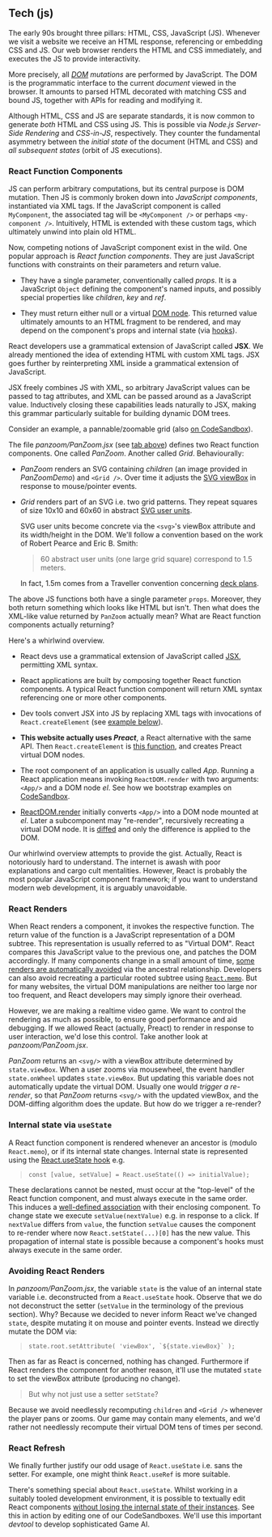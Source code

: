 ## Tech (js)

The early 90s brought three pillars: HTML, CSS, JavaScript (JS).
Whenever we visit a website we receive an HTML response, referencing or embedding CSS and JS.
Our web browser renders the HTML and CSS immediately,
and executes the JS to provide interactivity.

<aside>

More precisely, all _[DOM](https://en.wikipedia.org/wiki/Document_Object_Model#JavaScript) mutations_ are performed by JavaScript.
The DOM is the programmatic interface to the current _document_ viewed in the browser.
It amounts to parsed HTML decorated with matching CSS and bound JS, together with APIs for reading and modifying it.

</aside>

Although HTML, CSS and JS are separate standards, 
it is now common to generate _both_ HTML and CSS using JS.
This is possible via _Node.js Server-Side Rendering_ and _CSS-in-JS_, respectively.
They counter the fundamental asymmetry between the _initial state_ of the document (HTML and CSS) and _all subsequent states_ (orbit of JS executions).


### React Function Components

JS can perform arbitrary computations, but its central purpose is DOM mutation.
Then JS is commonly broken down into _JavaScript components_, instantiated via XML tags.
If the JavaScript component is called `MyComponent`, the associated tag will be `<MyComponent />` or perhaps `<my-component />`.
Intuitively, HTML is extended with these custom tags, which ultimately unwind into plain old HTML.

Now, competing notions of JavaScript component exist in the wild.
One popular approach is _React function components_.
They are just JavaScript functions with constraints on their parameters and return value.

- They have a single parameter, conventionally called _props_.
  It is a JavaScript `Object` defining the component's named inputs,
  and possibly special properties like _children_, _key_ and _ref_.

- They must return either null or a virtual [DOM node](https://developer.mozilla.org/en-US/docs/Web/API/Node).
  This returned value ultimately amounts to an HTML fragment to be rendered,
  and may depend on the component's props and internal state (via [hooks](https://reactjs.org/docs/hooks-intro.html)).

React developers use a grammatical extension of JavaScript called **JSX**.
We already mentioned the idea of extending HTML with custom XML tags.
JSX goes further by reinterpreting XML inside a grammatical extension of JavaScript.

<aside>

JSX freely combines JS with XML, so arbitrary JavaScript values can be passed to tag attributes, and XML can be passed around as a JavaScript value. Inductively closing these capabilities leads naturally to JSX, making this grammar particularly suitable for building dynamic DOM trees.

</aside>

Consider an example, a pannable/zoomable grid (also [on CodeSandbox](https://codesandbox.io/s/rogue-markup-panzoom-yq060?file=/src/panzoom/PanZoom.jsx "@new-tab")).

<div
  class="tabs"
  height="400"
  name="panzoom"
  tabs="[
    { key: 'component', filepath: 'example/PanZoomDemo' },
    { key: 'code', filepath: 'panzoom/PanZoom.jsx', folds: [{ line: 9, ch: 0 }] },
    { key: 'code', filepath: 'example/PanZoomDemo.jsx' },
  ]"
></div>

The file _panzoom/PanZoom.jsx_ (see [tab above](#command "open-tab panzoom panzoom/PanZoom.jsx")) defines two React function components.
One called _PanZoom_.
Another called _Grid_.
Behaviourally:

- _PanZoom_ renders an SVG containing _children_ (an image provided in _PanZoomDemo_) and `<Grid />`. Over time it adjusts the [SVG viewBox](https://developer.mozilla.org/en-US/docs/Web/SVG/Attribute/viewBox) in response to mouse/pointer events.

- _Grid_ renders part of an SVG i.e. two grid patterns.
  They repeat squares of size 10x10 and 60x60 in abstract [SVG user units](https://www.w3.org/TR/SVG2/coords.html#TermUserUnits).

  <aside title="svg-user-units">
  
  SVG user units become concrete via the `<svg>`'s viewBox attribute and its width/height in the DOM.
  We'll follow a convention based on the work of Robert Pearce and Eric B. Smith: 
  > 60 abstract user units (one large grid square) correspond to 1.5 meters.

  In fact, 1.5m comes from a Traveller convention concerning [deck plans](https://wiki.travellerrpg.com/Deck_Plan).

  </aside>

The above JS functions both have a single parameter `props`.
Moreover, they both return something which looks like HTML but isn't.
Then what does the XML-like value returned by `PanZoom` actually mean?
What are React function components actually returning?
<!-- For example, _PanZoom_ renders _Grid_ by using the XML tag `<Grid/>`.
Notice that React function components are functions, but syntactically they are not invoked like functions i.e. we don't write `Grid(props)`. -->

Here's a whirlwind overview.

- React devs use a grammatical extension of JavaScript called [JSX](https://en.wikipedia.org/wiki/JSX_(JavaScript) "@new-tab"), permitting XML syntax.
- React applications are built by composing together React function components. A typical React function component will return XML syntax referencing one or more other components.

- Dev tools convert JSX into JS by replacing XML tags with invocations of `React.createElement` (see [example below](#command "open-tab jsx-to-js")).
- **This website actually uses _Preact_**, a React alternative with the same API.
  Then `React.createElement` is [this function](https://github.com/preactjs/preact/blob/master/src/create-element.js "@new-tab"),
  and creates Preact virtual DOM nodes.
- The root component of an application is usually called _App_.
  Running a React application means invoking `ReactDOM.render`
  with two arguments: `<App/>` and a DOM node _el_. See how we bootstrap examples on [CodeSandbox](https://codesandbox.io/s/rogue-markup-panzoom-yq060?file=/src/index.js "@new-tab").

- [ReactDOM.render](https://github.com/preactjs/preact/blob/master/src/render.js "@new-tab") initially converts `<App/>` into a DOM node mounted at _el_.
  Later a subcomponent may "re-render", recursively recreating a virtual DOM node.
  It is [diffed](https://github.com/preactjs/preact/blob/master/src/diff/index.js "@new-tab")  and only the difference is applied to the DOM.

<div
  class="tabs"
  name="jsx-to-js"
  height="340"
  tabs="[ { key: 'code', filepath: 'example/jsx-to-js.jsx' } ]"
></div>

<aside>

Our whirlwind overview attempts to provide the gist.
Actually, React is notoriously hard to understand. 
The internet is awash with poor explanations and cargo cult mentalities.
However, React is probably the most popular JavaScript component framework;
if you want to understand modern web development, it is arguably unavoidable.

</aside>

### React Renders

<!--
Websites respond to interaction, sometimes without changing the DOM.
When they do mutate the DOM, they usually don't continually do so.
For example, zooming a map can be done with a CSS transform and a pre-existing CSS transition.
As another example, showing additional search results amounts to a single mutation.
-->

When React renders a component, it invokes the respective function.
The return value of the function is a JavaScript representation of a DOM subtree.
This representation is usually referred to as "Virtual DOM".
React compares this JavaScript value to the previous one, and patches the DOM accordingly.
If many components change in a small amount of time, [some renders are automatically avoided](https://github.com/preactjs/preact/blob/ebd87f3005d9558bfd3c5f38e0496a5d19553441/src/component.js#L221 "@new-tab") via the ancestral relationship.
Developers can also avoid recreating a particular rooted subtree using [`React.memo`](https://github.com/preactjs/preact/blob/master/compat/src/memo.js "@new-tab").
But for many websites, the virtual DOM manipulations are neither too large nor too frequent, and React developers may simply ignore their overhead.

However, we are making a realtime video game.
We want to control the rendering as much as possible, to ensure good performance and aid debugging.
If we allowed React (actually, Preact) to render in response to user interaction, we'd lose this control.
Take another look at _panzoom/PanZoom.jsx_.

<div
  class="tabs"
  height="360"
  name="panzoom-again"
  tabs="[
    { key: 'code', filepath: 'panzoom/PanZoom.jsx', idSuffix: '1' },
    { key: 'code', filepath: 'geom/rect.js' },
  ]"
></div>

_PanZoom_ returns an `<svg/>` with a viewBox attribute determined by `state.viewBox`.
When a user zooms via mousewheel, the event handler `state.onWheel` updates `state.viewBox`.
But updating this variable does not automatically update the virtual DOM.
Usually one would _trigger a re-render_, so that _PanZoom_ returns `<svg/>` with the updated viewBox, and the DOM-diffing algorithm does the update.
But how do we trigger a re-render?

### Internal state via `useState`

A React function component is rendered whenever an ancestor is (modulo `React.memo`), or if its internal state changes. Internal state is represented using the [React.useState hook](https://reactjs.org/docs/hooks-state.html) e.g.

> `const [value, setValue] = React.useState(() => initialValue);`

These declarations cannot be nested, must occur at the "top-level" of the React function component, and must always execute in the same order.
This induces a [well-defined association](https://github.com/preactjs/preact/blob/98f130ee8695c2b4f7535205ddf02168192cdcac/hooks/src/index.js#L109 "@new-tab") with their enclosing component.
To change state we execute `setValue(nextValue)` e.g. in response to a click. If `nextValue` differs from `value`, the function `setValue` causes the component to re-render where now `React.setState(...)[0]` has the new value.
This propagation of internal state is possible because a component's hooks must always execute in the same order.

### Avoiding React Renders

In _panzoom/PanZoom.jsx_, the variable `state` is the value of an internal state variable i.e. deconstructed from a `React.useState` hook. Observe that we do not deconstruct the setter (`setValue` in the terminology of the previous section).
Why?
Because we decided to never inform React we've changed `state`, despite mutating it on mouse and pointer events.
Instead we directly mutate the DOM via:

> ``state.root.setAttribute( 'viewBox', `${state.viewBox}` );``

<!-- By the way, `` `${state.viewBox}` `` amounts to `state.viewBox.toString()` which is defined in [geom/rect.js](#command "open-tab panzoom-again geom/rect.js"). -->

Then as far as React is concerned, nothing has changed.
Furthermore if React renders the component for another reason, it'll use the mutated `state` to set the viewBox attribute (producing no change).
> But why not just use a setter `setState`?

Because we avoid needlessly recomputing `children` and `<Grid />` whenever the player pans or zooms.
Our game may contain many elements, and we'd rather not needlessly recompute their virtual DOM tens of times per second.

<!-- The above situation is handled by a single DOM mutation.
In more complex situations we might integrate [Web Components](https://developer.mozilla.org/en-US/docs/Web/Web_Components).
More on that later. -->

<!-- ### CSS inside JS

Traditionally, CSS is provided in separate files,
linked in the `<head/>` and referenced by DOM elements via their space-separated attribute `class`.
Both _PanZoom_ and _PanZoomDemo_ above are styled using CSS-in-JS.
This means the CSS is written inside JS or JSX files, often together with the React component it applies to.
The npm module [Goober](https://www.npmjs.com/package/goober) handles this for us. -->

### React Refresh

We finally further justify our odd usage of `React.useState` i.e. sans the setter.
For example, one might think `React.useRef` is more suitable.

There's something special about `React.useState`.
Whilst working in a suitably tooled development environment, it is possible to textually edit React components [without losing the internal state of their instances](https://www.npmjs.com/package/react-refresh).
See this in action by editing one of our CodeSandboxes.
We'll use this important _devtool_ to develop sophisticated Game AI.
